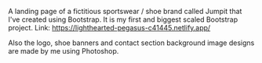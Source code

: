 A landing page of a fictitious sportswear / shoe brand called Jumpit that I've created using Bootstrap. It is my first and biggest scaled Bootstrap project. Link: https://lighthearted-pegasus-c41445.netlify.app/

Also the logo, shoe banners and contact section background image designs are made by me using Photoshop.
